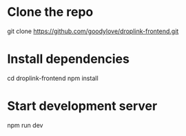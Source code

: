 # Clone the repo

git clone https://github.com/goodylove/droplink-frontend.git

# Install dependencies

cd droplink-frontend
npm install

# Start development server

npm run dev
